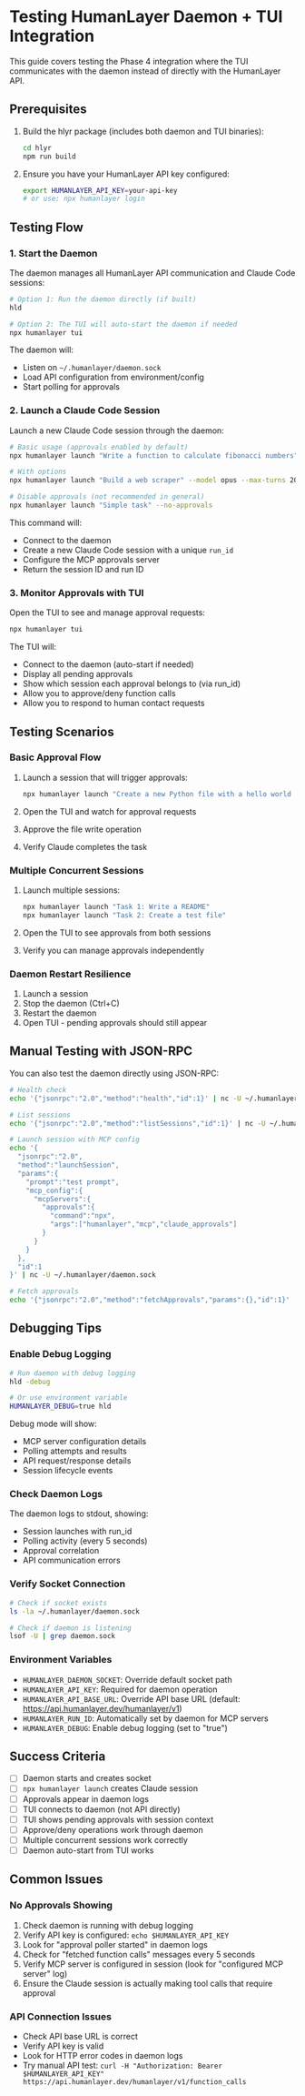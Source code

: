 # Testing HumanLayer Daemon + TUI Integration

This guide covers testing the Phase 4 integration where the TUI communicates with the daemon instead of directly with the HumanLayer API.

## Prerequisites

1. Build the hlyr package (includes both daemon and TUI binaries):
   ```bash
   cd hlyr
   npm run build
   ```

2. Ensure you have your HumanLayer API key configured:
   ```bash
   export HUMANLAYER_API_KEY=your-api-key
   # or use: npx humanlayer login
   ```

## Testing Flow

### 1. Start the Daemon

The daemon manages all HumanLayer API communication and Claude Code sessions:

```bash
# Option 1: Run the daemon directly (if built)
hld

# Option 2: The TUI will auto-start the daemon if needed
npx humanlayer tui
```

The daemon will:
- Listen on `~/.humanlayer/daemon.sock`
- Load API configuration from environment/config
- Start polling for approvals

### 2. Launch a Claude Code Session

Launch a new Claude Code session through the daemon:

```bash
# Basic usage (approvals enabled by default)
npx humanlayer launch "Write a function to calculate fibonacci numbers"

# With options
npx humanlayer launch "Build a web scraper" --model opus --max-turns 20

# Disable approvals (not recommended in general)
npx humanlayer launch "Simple task" --no-approvals
```

This command will:
- Connect to the daemon
- Create a new Claude Code session with a unique `run_id`
- Configure the MCP approvals server
- Return the session ID and run ID

### 3. Monitor Approvals with TUI

Open the TUI to see and manage approval requests:

```bash
npx humanlayer tui
```

The TUI will:
- Connect to the daemon (auto-start if needed)
- Display all pending approvals
- Show which session each approval belongs to (via run_id)
- Allow you to approve/deny function calls
- Allow you to respond to human contact requests

## Testing Scenarios

### Basic Approval Flow

1. Launch a session that will trigger approvals:
   ```bash
   npx humanlayer launch "Create a new Python file with a hello world function"
   ```

2. Open the TUI and watch for approval requests
3. Approve the file write operation
4. Verify Claude completes the task

### Multiple Concurrent Sessions

1. Launch multiple sessions:
   ```bash
   npx humanlayer launch "Task 1: Write a README"
   npx humanlayer launch "Task 2: Create a test file"
   ```

2. Open the TUI to see approvals from both sessions
3. Verify you can manage approvals independently

### Daemon Restart Resilience

1. Launch a session
2. Stop the daemon (Ctrl+C)
3. Restart the daemon
4. Open TUI - pending approvals should still appear

## Manual Testing with JSON-RPC

You can also test the daemon directly using JSON-RPC:

```bash
# Health check
echo '{"jsonrpc":"2.0","method":"health","id":1}' | nc -U ~/.humanlayer/daemon.sock

# List sessions
echo '{"jsonrpc":"2.0","method":"listSessions","id":1}' | nc -U ~/.humanlayer/daemon.sock

# Launch session with MCP config
echo '{
  "jsonrpc":"2.0",
  "method":"launchSession",
  "params":{
    "prompt":"test prompt",
    "mcp_config":{
      "mcpServers":{
        "approvals":{
          "command":"npx",
          "args":["humanlayer","mcp","claude_approvals"]
        }
      }
    }
  },
  "id":1
}' | nc -U ~/.humanlayer/daemon.sock

# Fetch approvals
echo '{"jsonrpc":"2.0","method":"fetchApprovals","params":{},"id":1}' | nc -U ~/.humanlayer/daemon.sock
```

## Debugging Tips

### Enable Debug Logging
```bash
# Run daemon with debug logging
hld -debug

# Or use environment variable
HUMANLAYER_DEBUG=true hld
```

Debug mode will show:
- MCP server configuration details
- Polling attempts and results
- API request/response details
- Session lifecycle events

### Check Daemon Logs
The daemon logs to stdout, showing:
- Session launches with run_id
- Polling activity (every 5 seconds)
- Approval correlation
- API communication errors

### Verify Socket Connection
```bash
# Check if socket exists
ls -la ~/.humanlayer/daemon.sock

# Check if daemon is listening
lsof -U | grep daemon.sock
```

### Environment Variables
- `HUMANLAYER_DAEMON_SOCKET`: Override default socket path
- `HUMANLAYER_API_KEY`: Required for daemon operation
- `HUMANLAYER_API_BASE_URL`: Override API base URL (default: https://api.humanlayer.dev/humanlayer/v1)
- `HUMANLAYER_RUN_ID`: Automatically set by daemon for MCP servers
- `HUMANLAYER_DEBUG`: Enable debug logging (set to "true")

## Success Criteria

- [ ] Daemon starts and creates socket
- [ ] `npx humanlayer launch` creates Claude session
- [ ] Approvals appear in daemon logs
- [ ] TUI connects to daemon (not API directly)
- [ ] TUI shows pending approvals with session context
- [ ] Approve/deny operations work through daemon
- [ ] Multiple concurrent sessions work correctly
- [ ] Daemon auto-start from TUI works

## Common Issues

### No Approvals Showing
1. Check daemon is running with debug logging
2. Verify API key is configured: `echo $HUMANLAYER_API_KEY`
3. Look for "approval poller started" in daemon logs
4. Check for "fetched function calls" messages every 5 seconds
5. Verify MCP server is configured in session (look for "configured MCP server" log)
6. Ensure the Claude session is actually making tool calls that require approval

### API Connection Issues
- Check API base URL is correct
- Verify API key is valid
- Look for HTTP error codes in daemon logs
- Try manual API test: `curl -H "Authorization: Bearer $HUMANLAYER_API_KEY" https://api.humanlayer.dev/humanlayer/v1/function_calls`
